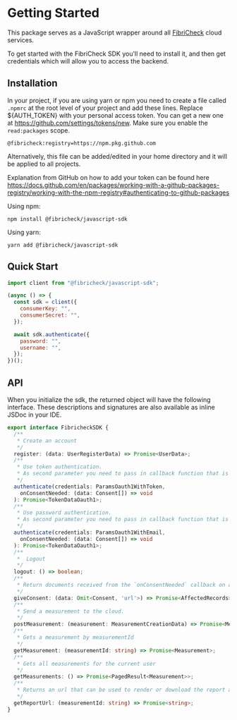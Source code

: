 # Getting Started

This package serves as a JavaScript wrapper around all [FibriCheck](https://www.fibricheck.com) cloud services.

To get started with the FibriCheck SDK you'll need to install it, and then get credentials which will allow you to access the backend.

## Installation

In your project, if you are using yarn or npm you need to create a file called `.npmrc` at the root level of your project and add these lines. Replace ${AUTH\_TOKEN} with your personal access token. You can get a new one at https://github.com/settings/tokens/new. Make sure you enable the `read:packages` scope.

```
@fibricheck:registry=https://npm.pkg.github.com
```

Alternatively, this file can be added/edited in your home directory and it will be applied to all projects.

Explanation from GitHub on how to add your token can be found here https://docs.github.com/en/packages/working-with-a-github-packages-registry/working-with-the-npm-registry#authenticating-to-github-packages

Using npm:

```shell
npm install @fibricheck/javascript-sdk
```

Using yarn:

```shell
yarn add @fibricheck/javascript-sdk
```

## Quick Start

```javascript
import client from "@fibricheck/javascript-sdk";

(async () => {
  const sdk = client({
    consumerKey: "",
    consumerSecret: "",
  });

  await sdk.authenticate({
    password: "",
    username: "",
  });
})();
```

## API

When you initialize the sdk, the returned object will have the following interface. These descriptions and signatures are also available as inline JSDoc in your IDE. 

```ts
export interface FibricheckSDK {
  /**
   * Create an account
   */
  register: (data: UserRegisterData) => Promise<UserData>;
  /**
   * Use token authentication.
   * As second parameter you need to pass in callback function that is fired when the user needs to sign updated legal documents
   */
  authenticate(credentials: ParamsOauth1WithToken,
    onConsentNeeded: (data: Consent[]) => void
  ): Promise<TokenDataOauth1>;
  /**
   * Use password authentication.
   * As second parameter you need to pass in callback function that is fired when the user needs to sign updated legal documents
   */
  authenticate(credentials: ParamsOauth1WithEmail,
    onConsentNeeded: (data: Consent[]) => void
  ): Promise<TokenDataOauth1>;
  /**
   *  Logout
   */
  logout: () => boolean;
  /**
   * Return documents received from the `onConsentNeeded` callback on authentication after the user has approved them.
   */
  giveConsent: (data: Omit<Consent, 'url'>) => Promise<AffectedRecords>;
  /**
   * Send a measurement to the cloud.
   */
  postMeasurement: (measurement: MeasurementCreationData) => Promise<Measurement>;
  /**
   * Gets a measurement by measurementId
   */
  getMeasurement: (measurementId: string) => Promise<Measurement>;
  /**
   * Gets all measurements for the current user
   */
  getMeasurements: () => Promise<PagedResult<Measurement>>;
  /**
   * Returns an url that can be used to render or download the report as PDF.
   */
  getReportUrl: (measurementId: string) => Promise<string>;
}
```